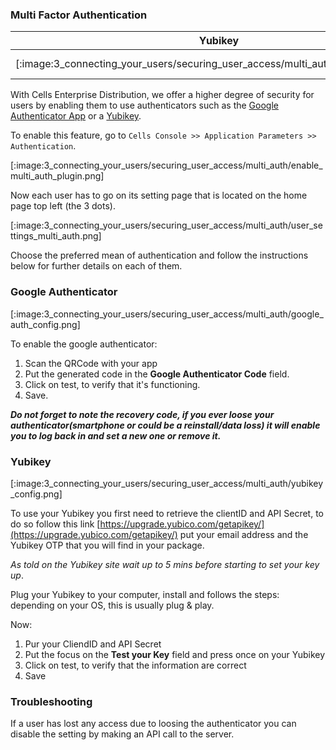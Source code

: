 ### Multi Factor Authentication

| Yubikey                                                                           | Google Authenticator                                                                                 |
| --------------------------------------------------------------------------------- | ---------------------------------------------------------------------------------------------------- |
| [:image:3_connecting_your_users/securing_user_access/multi_auth/yubikey_logo.png] | [:image-popup:3_connecting_your_users/securing_user_access/multi_auth/google_authenticator_logo.png] |

With Cells Enterprise Distribution, we offer a higher degree of security for users by enabling them to use authenticators such as the [Google Authenticator App](https://en.wikipedia.org/wiki/Google_Authenticator) or a [Yubikey](https://www.yubico.com/).

To enable this feature, go to `Cells Console >> Application Parameters >> Authentication`.

[:image:3_connecting_your_users/securing_user_access/multi_auth/enable_multi_auth_plugin.png]

Now each user has to go on its setting page that is located on the home page top left (the 3 dots).

[:image:3_connecting_your_users/securing_user_access/multi_auth/user_settings_multi_auth.png]

Choose the preferred mean of authentication and follow the instructions below for further details on each of them.

### Google Authenticator

[:image:3_connecting_your_users/securing_user_access/multi_auth/google_auth_config.png]

To enable the google authenticator:

1. Scan the QRCode with your app
2. Put the generated code in the **Google Authenticator Code** field.
3. Click on test, to verify that it's functioning.
4. Save.

*__Do not forget to note the recovery code, if you ever loose your authenticator(smartphone or could be a reinstall/data loss) it will enable you to log back in and set a new one or remove it.__*

### Yubikey

[:image:3_connecting_your_users/securing_user_access/multi_auth/yubikey_config.png]

To use your Yubikey you first need to retrieve the clientID and API Secret, to do so follow this link
[https://upgrade.yubico.com/getapikey/](https://upgrade.yubico.com/getapikey/) put your email address and the Yubikey OTP that you will find in your package.

*As told on the Yubikey site wait up to 5 mins before starting to set your key up*.

Plug your Yubikey to your computer, install and follows the steps: depending on your OS, this is usually plug & play.

Now:

1. Pur your CliendID and API Secret
2. Put the focus on the **Test your Key** field and press once on your Yubikey
3. Click on test, to verify that the information are correct
4. Save

### Troubleshooting

If a user has lost any access due to loosing the authenticator you can disable the setting by making an API call to the server.

